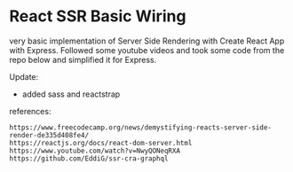 # React SSR Basic Wiring
 very basic implementation of Server Side Rendering with Create React App with Express.
 Followed some youtube videos and took some code from the repo below and simplified it for Express.
 
 Update:
 - added sass and reactstrap

references:
```
https://www.freecodecamp.org/news/demystifying-reacts-server-side-render-de335d408fe4/
https://reactjs.org/docs/react-dom-server.html
https://www.youtube.com/watch?v=NwyQONeqRXA
https://github.com/EddiG/ssr-cra-graphql
```
